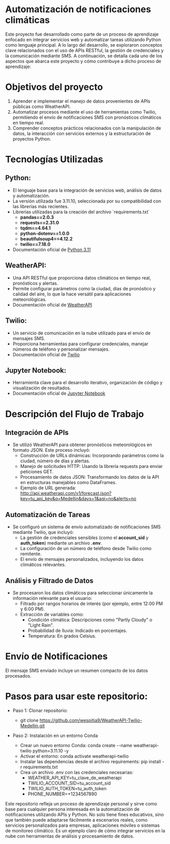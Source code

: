 # Automatización de notificaciones climáticas

Este proyecto fue desarrollado como parte de un proceso de aprendizaje enfocado en integrar servicios web y automatizar tareas utilizando Python como lenguaje principal. A lo largo del desarrollo, se exploraron conceptos clave relacionados con el uso de APIs RESTful, la gestión de credenciales y la comunicación mediante SMS. A continuación, se detalla cada uno de los aspectos que abarca este proyecto y cómo contribuye a dicho proceso de aprendizaje:

# Objetivos del proyecto
1. Aprender e implementar el manejo de datos provenientes de APIs públicas como WeatherAPI.
2. Automatizar procesos mediante el uso de herramientas como Twilio, permitiendo el envío de notificaciones SMS con pronósticos climáticos en tiempo real.
3. Comprender conceptos prácticos relacionados con la manipulación de datos, la interacción con servicios externos y la estructuración de proyectos Python.


# Tecnologías Utilizadas

## Python:
- El lenguaje base para la integración de servicios web, análisis de datos y automatización.
- La versión utilizada fue 3.11.10, seleccionada por su compatibilidad con las librerías más recientes.
- Librerías utilizadas para la creación del archivo ´requirements.txt´
    - **pandas==2.0.3**
    - **requests==2.31.0**
    - **tqdm==4.64.1**
    - **python-dotenv==1.0.0**
    - **beautifulsoup4==4.12.2**
    - **twilio==7.18.0**
- Documentación oficial de [Python 3.11](https://docs.python.org/3.11/)

## WeatherAPI:
- Una API RESTful que proporciona datos climáticos en tiempo real, pronósticos y alertas.
- Permite configurar parámetros como la ciudad, días de pronóstico y calidad del aire, lo que la hace versátil para aplicaciones meteorológicas.
- Documentación oficial de [WeatherAPI](https://www.weatherapi.com/docs/)

## Twilio:
- Un servicio de comunicación en la nube utilizado para el envío de mensajes SMS.
- Proporciona herramientas para configurar credenciales, manejar números de teléfono y personalizar mensajes.
- Documentación oficial de [Twilio](https://www.twilio.com/docs)

## Jupyter Notebook:
- Herramienta clave para el desarrollo iterativo, organización de código y visualización de resultados.
- Documentación oficial de [Jupyter Notebook](https://jupyter-notebook.readthedocs.io/en/stable/)


# Descripción del Flujo de Trabajo

## Integración de APIs
- Se utilizó WeatherAPI para obtener pronósticos meteorológicos en formato JSON. Este proceso incluyó:
    - Construcción de URLs dinámicas: Incorporando parámetros como la ciudad, número de días y alertas.
    - Manejo de solicitudes HTTP: Usando la librería requests para enviar peticiones GET.
    - Procesamiento de datos JSON: Transformando los datos de la API en estructuras manejables como DataFrames.
    - Ejemplo de URL generada: http://api.weatherapi.com/v1/forecast.json?key=tu_api_key&q=Medellin&days=1&aqi=no&alerts=no

## Automatización de Tareas
- Se configuró un sistema de envío automatizado de notificaciones SMS mediante Twilio, que incluyó:
    - La gestión de credenciales sensibles (como el **account_sid** y **auth_token**) mediante un archivo **.env**.
    - La configuración de un número de teléfono desde Twilio como remitente.
    - El envío de mensajes personalizados, incluyendo los datos climáticos relevantes.

## Análisis y Filtrado de Datos
- Se procesaron los datos climáticos para seleccionar únicamente la información relevante para el usuario:
    - Filtrado por rangos horarios de interés (por ejemplo, entre 12:00 PM y 6:00 PM).
    - Extracción de variables como:
        - Condición climática: Descripciones como "Partly Cloudy" o "Light Rain".
        - Probabilidad de lluvia: Indicado en porcentajes.
        - Temperatura: En grados Celsius.

# Envío de Notificaciones

El mensaje SMS enviado incluye un resumen compacto de los datos procesados.

# Pasos para usar este repositorio:

- Paso 1: Clonar repositorio:
    - git clone https://github.com/wespitia9/WeatherAPI-Twilio-Medellin.git

- Paso 2: Instalación en un entorno Conda
    - Crear un nuevo entorno Conda: conda create --name weatherapi-twilio python=3.11.10 -y
    - Activar el entorno: conda activate weatherapi-twilio
    - Instalar las dependencias desde el archivo requirements: pip install -r requirements.txt
    - Crea un archivo .env con las credenciales necesarias:
        - WEATHER_API_KEY=tu_clave_de_weatherapi
        - TWILIO_ACCOUNT_SID=tu_account_sid
        - TWILIO_AUTH_TOKEN=tu_auth_token
        - PHONE_NUMBER=+1234567890

Este repositorio refleja un proceso de aprendizaje personal y sirve como base para cualquier persona interesada en la automatización de notificaciones utilizando APIs y Python. No solo tiene fines educativos, sino que también puede adaptarse fácilmente a escenarios reales, como servicios personalizados para empresas, aplicaciones móviles o sistemas de monitoreo climático. Es un ejemplo claro de cómo integrar servicios en la nube con herramientas de análisis y procesamiento de datos.